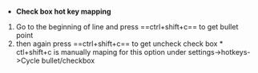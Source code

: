 - **Check box hot key mapping** 
1. Go to the beginning of line and press ==ctrl+shift+c== to get bullet point 
2. then again press ==ctrl+shift+c== to get uncheck check box
\* ctl+shift+c is manually maping for this option under settings->hotkeys->Cycle bullet/checkbox
